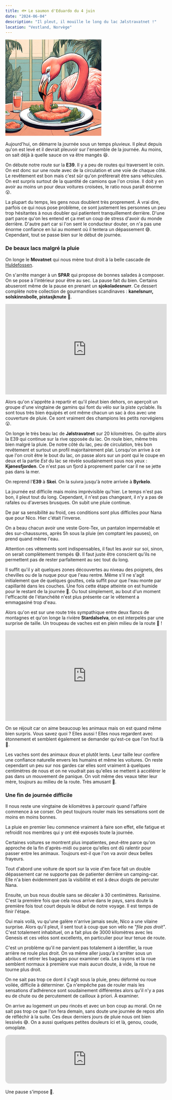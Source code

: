 ```yaml
---
title: 🐟 Le saumon d'Eduardo du 4 juin
date: "2024-06-04"
description: "Il pleut, il mouille le long du lac Jølstravatnet !"
location: "Vestland, Norvège"
---
```


![Saumon d'Eduardo](../saumon_eduardo.png)

Aujourd'hui, on démarre la journée sous un temps pluvieux. Il pleut depuis qu'on est levé et il devrait pleuvoir sur l'ensemble de la journée. Au moins, on sait déjà à quelle sauce on va être mangés 😆.

On débute notre route sur la **E39**. Il y a peu de routes qui traversent le coin. On est donc sur une route avec de la circulation et une voie de chaque côté. Le revêtement est bon mais c'est sûr qu'on préférerait être sans véhicules. On est surpris surtout de la quantité de camions que l'on croise. Il doit y en avoir au moins un pour deux voitures croisées, le ratio nous paraît énorme 😮.

La plupart du temps, les gens nous doublent très proprement. À vrai dire, parfois ce qui nous pose problème, ce sont justement les personnes un peu trop hésitantes à nous doubler qui patientent tranquillement derrière. D'une part parce qu'on les entend et ça met un coup de stress d'avoir du monde derrière. D'autre part car si l'on sent le conducteur douter, on n'a pas une énorme confiance en lui au moment où il tentera un dépassement 😅. Cependant, tout se passe bien sur le début de journée.

### De beaux lacs malgré la pluie

On longe le **Movatnet** qui nous mène tout droit à la belle cascade de [Huldefossen](https://www.visitnorway.com/listings/huldefossen-waterfall/239016/).

On s'arrête manger à un **SPAR** qui propose de bonnes salades à composer. On se pose à l'intérieur pour être au sec. La pause fait du bien. Certains abuseront même de la pause en prenant un **sjokoladesnurr**. Ce dessert complète notre collection de gourmandises scandinaves : **kanelsnurr, solskinnsbolle,
pistasjknute** 🥮.

<div style="width: 100%; height: 0; position: relative; padding-bottom: 56%;"><iframe src="https://giphy.com/embed/BfHIMRAoD2iMx4wIpi" style="top: 0; left: 0; width: 100%; height: 100%; position: absolute; border: 0;" allowfullscreen scrolling="no" allow="encrypted-media;" class="giphy-embed"></iframe></div>

Alors qu'on s'apprête à repartir et qu'il pleut bien dehors, on aperçoit un groupe d'une vingtaine de gamins qui font du vélo sur la piste cyclable. Ils sont tous très bien équipés et ont même chacun un sac à dos avec une couverture de pluie. Ce sont vraiment des champions les petits norvégiens 😮.

On longe le très beau lac de **Jølstravatnet** sur 20 kilomètres. On quitte alors la E39 qui continue sur la rive opposée du lac. On roule bien, même très bien malgré la pluie. De notre côté du lac, peu de circulation, très bon revêtement et surtout un profil majoritairement plat. Lorsqu'on arrive à ce que l'on croit être le bout du lac, on passe alors sur un pont qui le coupe en deux et la partie _Est_ du lac se révèle soudainement sous nos yeux : **Kjønesfjorden**. Ce n'est pas un fjord à proprement parler car il ne se jette pas dans la mer.

On reprend l'**E39** à **Skei**. On la suivra jusqu'à notre arrivée à **Byrkelo**.

La journée est difficile mais moins imprévisible qu'hier. Le temps n'est pas bon, il pleut tout du long. Cependant, il n'est pas changeant, il n'y a pas de rafales ou d'averses brusques. On subit une pluie continue.

De par sa sensibilité au froid, ces conditions sont plus difficiles pour Nana que pour Nico. Hier c'était l'inverse.

On a beau chacun avoir une veste Gore-Tex, un pantalon imperméable et des sur-chaussures, après 5h sous la pluie (en comptant les pauses), on prend quand même l'eau.

Attention ces vêtements sont indispensables, il faut les avoir sur soi, sinon, on serait complètement trempés 😅. Il faut juste être conscient qu'ils ne permettent pas de rester parfaitement au sec tout du long.

Il suffit qu'il y ait quelques zones découvertes au niveau des poignets, des chevilles ou de la nuque pour que l'eau rentre. Même s'il ne s'agit initialement que de quelques gouttes, cela suffit pour que l'eau monte par capillarité dans les couches. Une fois cette étape atteinte on est humide pour le restant de la journée 🥶. Ou tout simplement, au bout d'un moment l'efficacité de l'étanchéité n'est plus présente car le vêtement a emmagasiné trop d'eau.

Alors qu'on est sur une route très sympathique entre deux flancs de montagnes et qu'on longe la rivière **Stardalselva**, on est interpelés par une surprise de taille. Un troupeau de vaches est en plein milieu de la route 🐄 !

<div style="width: 100%; height: 0; position: relative; padding-bottom: 56%;"><iframe src="https://giphy.com/embed/3ohs4dsfwr3J53qrS0" style="top: 0; left: 0; width: 100%; height: 100%; position: absolute; border: 0;" allowfullscreen scrolling="no" allow="encrypted-media;" class="giphy-embed"></iframe></div>

On se réjouit car on aime beaucoup les animaux mais on est quand même bien surpris. Vous savez quoi ? Elles aussi ! Elles nous regardent avec étonnement et semblent également se demander qu'est-ce que l'on fout là 🤣.

Les vaches sont des animaux doux et plutôt lents. Leur taille leur confère une confiance naturelle envers les humains et même les voitures. On reste cependant un peu sur nos gardes car elles sont vraiment à quelques centimètres de nous et on ne voudrait pas qu'elles se mettent à accélérer le pas dans un mouvement de panique. On voit même des veaux téter leur mère, toujours au milieu de la route. Très amusant 🤗.

### Une fin de journée difficile

Il nous reste une vingtaine de kilomètres à parcourir quand l'affaire commence à se corser. On peut toujours rouler mais les sensations sont de moins en moins bonnes.

La pluie en premier lieu commence vraiment à faire son effet, elle fatigue et refroidit nos membres qui y ont été exposés toute la journée.

Certaines voitures se montrent plus impatientes, peut-être parce qu'on approche de la fin d'après-midi ou parce qu'elles ont dû ralentir pour passer entre les animaux. Toujours est-il que l'on va avoir deux belles frayeurs.

Tout d'abord une voiture de sport sur la voie d'en face fait un double dépassement car ne supporte pas de patienter derrière un camping-car. Elle n'a bien évidemment pas la visibilité et est à deux doigts de percuter Nana.

Ensuite, un bus nous double sans se décaler à 30 centimètres. Rarissime. C'est la première fois que cela nous arrive dans le pays, sans doute la première fois tout court depuis le début de notre voyage. Il est temps de finir l'étape.

Oui mais voilà, vu qu'une galère n'arrive jamais seule, Nico a une vilaine surprise. Alors qu'il pleut, il sent tout à coup que son vélo ne _"file pas droit"_. C'est totalement inhabituel, on a fait plus de 3000 kilomètres avec les Genesis et ces vélos sont excellents, en particulier pour leur tenue de route.

C'est un problème qu'il ne parvient pas totalement à identifier, la roue arrière ne roule plus droit. On va même aller jusqu'à s'arrêter sous un abribus et retirer les bagages pour examiner cela. Les rayons et la roue semblent normaux à première vue mais aucun doute, à vide, la roue ne tourne plus droit.

On ne sait pas trop ce dont il s'agit sous la pluie, pneu déformé ou roue voilée, difficile à déterminer. Ça n'empêche pas de rouler mais les sensations d'adhérence sont soudainement différentes alors qu'il n'y a pas eu de chute ou de percutement de cailloux à priori. À examiner.

On arrive au logement un peu rincés et avec un bon coup au moral. On ne sait pas trop ce que l'on fera demain, sans doute une journée de repos afin de réfléchir à la suite. Ces deux derniers jours de pluie nous ont bien lessivés 😅. On a aussi quelques petites douleurs ici et là, genou, coude, omoplate.

<iframe style="border-radius:12px" src="https://open.spotify.com/embed/track/6PypGyiu0Y2lCDBN1XZEnP?utm_source=generator" width="100%" height="152" frameBorder="0" allow="autoplay; clipboard-write; encrypted-media; picture-in-picture" loading="lazy"></iframe>

Une pause s'impose 😬.
